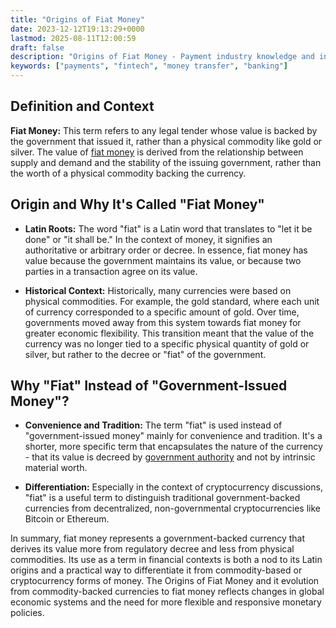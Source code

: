 ```yaml
---
title: "Origins of Fiat Money"
date: 2023-12-12T19:13:29+0000
lastmod: 2025-08-11T12:00:59
draft: false
description: "Origins of Fiat Money - Payment industry knowledge and insights"
keywords: ["payments", "fintech", "money transfer", "banking"]
---
```


## Definition and Context

**Fiat Money:** This term refers to any legal tender whose value is backed by the government that issued it, rather than a physical commodity like gold or silver. The value of [fiat money](https://faisalkhanllc.xyz/resources/payments-wiki/f/fiat-currency/) is derived from the relationship between supply and demand and the stability of the issuing government, rather than the worth of a physical commodity backing the currency.

## Origin and Why It's Called "Fiat Money"

- **Latin Roots:** The word "fiat" is a Latin word that translates to "let it be done" or "it shall be." In the context of money, it signifies an authoritative or arbitrary order or decree. In essence, fiat money has value because the government maintains its value, or because two parties in a transaction agree on its value.

- **Historical Context:** Historically, many currencies were based on physical commodities. For example, the gold standard, where each unit of currency corresponded to a specific amount of gold. Over time, governments moved away from this system towards fiat money for greater economic flexibility. This transition meant that the value of the currency was no longer tied to a specific physical quantity of gold or silver, but rather to the decree or "fiat" of the government.

## Why "Fiat" Instead of "Government-Issued Money"?

- **Convenience and Tradition:** The term "fiat" is used instead of "government-issued money" mainly for convenience and tradition. It's a shorter, more specific term that encapsulates the nature of the currency - that its value is decreed by [government authority](https://faisalkhanllc.xyz/resources/payments-wiki/f/financial-regulator/) and not by intrinsic material worth.

- **Differentiation:** Especially in the context of cryptocurrency discussions, "fiat" is a useful term to distinguish traditional government-backed currencies from decentralized, non-governmental cryptocurrencies like Bitcoin or Ethereum.

In summary, fiat money represents a government-backed currency that derives its value more from regulatory decree and less from physical commodities. Its use as a term in financial contexts is both a nod to its Latin origins and a practical way to differentiate it from commodity-based or cryptocurrency forms of money. The Origins of Fiat Money and it evolution from commodity-backed currencies to fiat money reflects changes in global economic systems and the need for more flexible and responsive monetary policies.